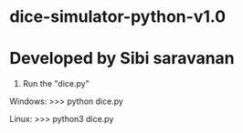 ﻿# dice-simulator-python-v1.0
# Developed by Sibi saravanan

1. Run the "dice.py"

Windows: >>> python dice.py

Linux: >>> python3 dice.py

